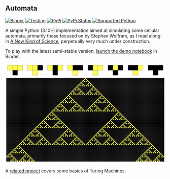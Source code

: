 ## Automata

[![Binder](https://mybinder.org/badge_logo.svg)](https://mybinder.org/v2/gh/orome/automata-py.git/main/?urlpath=lab/tree/demo.ipynb)
[![Testing](https://github.com/orome/automata-py/actions/workflows/test-and-deploy.yml/badge.svg?branch=main)](https://github.com/orome/automata-py/actions/workflows/test-and-deploy.yml)
[![PyPi](https://img.shields.io/pypi/v/automata-py.svg)](https://pypi.python.org/pypi/automata-py)
[![PyPi Status](https://img.shields.io/pypi/status/automata-py.svg)](https://pypi.python.org/pypi/automata-py)
[![Supported Python](https://img.shields.io/pypi/pyversions/automata-py.svg)](https://pypi.python.org/pypi/automata-py)

A simple Python (3.10+) implementation aimed at simulating some cellular automata,
primarily those focused on by Stephan Wolfram, 
as I read along in [A New Kind of Science](https://www.wolframscience.com/nks/p315--the-intrinsic-generation-of-randomness/),
perpetually very much under construction. 

To play with the latest semi-stable version, 
[launch the demo notebook](https://mybinder.org/v2/gh/orome/automata-py.git/main/?urlpath=lab/tree/demo.ipynb) 
in Binder.

![Example display](https://raw.githubusercontent.com/orome/automata-py/main/docs/readme_eg.png)

A [related project](https://github.com/orome/turing-py) covers some basics of Turing Machines.
